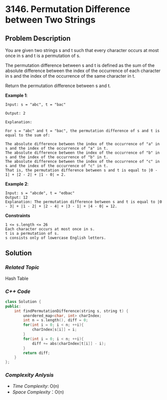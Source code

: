 # 3146. Permutation Difference between Two Strings

## Problem Description

You are given two strings s and t such that every character occurs at most once in s and t is a permutation of s.

The permutation difference between s and t is defined as the sum of the absolute difference between the index of the occurrence of each character in s and the index of the occurrence of the same character in t.

Return the permutation difference between s and t.


**Example 1**:
```
Input: s = "abc", t = "bac"

Output: 2

Explanation:

For s = "abc" and t = "bac", the permutation difference of s and t is equal to the sum of:

The absolute difference between the index of the occurrence of "a" in s and the index of the occurrence of "a" in t.
The absolute difference between the index of the occurrence of "b" in s and the index of the occurrence of "b" in t.
The absolute difference between the index of the occurrence of "c" in s and the index of the occurrence of "c" in t.
That is, the permutation difference between s and t is equal to |0 - 1| + |2 - 2| + |1 - 0| = 2.
```
**Example 2**:
```
Input: s = "abcde", t = "edbac"
Output: 12
Explanation: The permutation difference between s and t is equal to |0 - 3| + |1 - 2| + |2 - 4| + |3 - 1| + |4 - 0| = 12.
```

**Constraints**
```
1 <= s.length <= 26
Each character occurs at most once in s.
t is a permutation of s.
s consists only of lowercase English letters.
```

## Solution

### _Related Topic_
   Hash Table

### _C++ Code_
```cpp
class Solution {
public:
    int findPermutationDifference(string s, string t) {
        unordered_map<char, int> charIndex;
        int n = s.length(), diff = 0;
        for(int i = 0; i < n; ++i){
            charIndex[s[i]] = i;
        }
        for(int i = 0; i < n; ++i){
            diff += abs(charIndex[t[i]] - i);
        }
        return diff;
    }
};
```

### _Complexity Anlysis_
- _Time Complexity_: O(n)
- _Space Complexity_：O(n)
